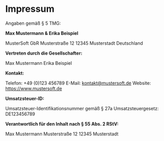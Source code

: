 # Impressum
Angaben gemäß § 5 TMG:

**Max Mustermann & Erika Beispiel**

MusterSoft GbR
Musterstraße 12
12345 Musterstadt
Deutschland


**Vertreten durch die Gesellschafter:**

Max Mustermann
Erika Beispiel

**Kontakt:**

Telefon: +49 (0)123 456789
E-Mail: kontakt@mustersoft.de
Website: https://www.mustersoft.de

**Umsatzsteuer-ID:**

Umsatzsteuer-Identifikationsnummer gemäß § 27a Umsatzsteuergesetz:
DE123456789

**Verantwortlich für den Inhalt nach § 55 Abs. 2 RStV:**

Max Mustermann
Musterstraße 12
12345 Musterstadt